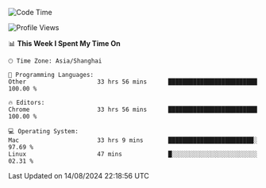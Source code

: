 <!--START_SECTION:waka-->
![Code Time](http://img.shields.io/badge/Code%20Time-2%2C629%20hrs%2014%20mins-blue)

![Profile Views](http://img.shields.io/badge/Profile%20Views-1-blue)

📊 **This Week I Spent My Time On** 

```text
🕑︎ Time Zone: Asia/Shanghai

💬 Programming Languages: 
Other                    33 hrs 56 mins      █████████████████████████   100.00 % 

🔥 Editors: 
Chrome                   33 hrs 56 mins      █████████████████████████   100.00 % 

💻 Operating System: 
Mac                      33 hrs 9 mins       ████████████████████████░   97.69 % 
Linux                    47 mins             █░░░░░░░░░░░░░░░░░░░░░░░░   02.31 % 
```


 Last Updated on 14/08/2024 22:18:56 UTC
<!--END_SECTION:waka-->